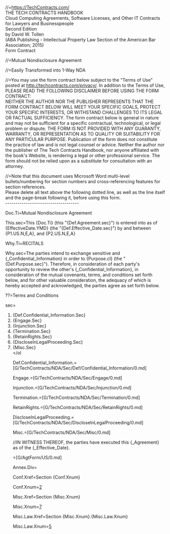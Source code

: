 //=https://TechContracts.com/<br>THE TECH CONTRACTS HANDBOOK<br>Cloud Computing Agreements, Software Licenses, and Other IT Contracts for Lawyers and Businesspeople<br>Second Edition<br>by David W. Tollen<br>(ABA Publishing - Intellectual Property Law Section of the American Bar Association; 2015)<br>Form Contract

//=Mutual Nondisclosure Agreement

//=Easily Transformed into 1-Way NDA


//=You may use the form contract below subject to the "Terms of Use" posted at http://techcontracts.com/privacy/. In addition to the Terms of Use, PLEASE READ THE FOLLOWING DISCLAIMER BEFORE USING THE FORM CONTRACT: <br>NEITHER THE AUTHOR NOR THE PUBLISHER REPRESENTS THAT THE FORM CONTRACT BELOW WILL MEET YOUR SPECIFIC GOALS, PROTECT YOUR SPECIFIC INTERESTS, OR WITHSTAND CHALLENGES TO ITS LEGAL OR FACTUAL SUFFICIENCY. The form contract below is general in nature and may not be sufficient for a specific contractual, technological, or legal problem or dispute. THE FORM IS NOT PROVIDED WITH ANY GUARANTY, WARRANTY, OR REPRESENTATION AS TO QUALITY OR SUITABILITY FOR ANY PARTICULAR PURPOSE. Publication of the form does not constitute the practice of law and is not legal counsel or advice. Neither the author nor the publisher of The Tech Contracts Handbook, nor anyone affiliated with the book's Website, is rendering a legal or other professional service. The form should not be relied upon as a substitute for consultation with an attorney.

//=Note that this document uses Microsoft Word multi-level bullets/numbering for section numbers and cross-referencing features for section references.<br>Please delete all text above the following dotted line, as well as the line itself and the page-break following it, before using this form.<br>------------------------------------ 

Doc.Ti=Mutual Nondisclosure Agreement	

This.sec=This {Doc.Ti} (this "{Def.Agreement.sec}") is entered into as of {EffectiveDate.YMD} (the "{Def.Effective_Date.sec}") by and between {P1.US.N,E,A}, and {P2.US.N,E,A}

Why.Ti=RECITALS

Why.sec=The parties intend to exchange sensitive and {_Confidential_Information} in order to {Purpose.cl} (the "{Def.Purpose.sec}"). Therefore, in consideration of each party's opportunity to review the other's {_Confidential_Information}, in consideration of the mutual covenants, terms, and conditions set forth below, and for other valuable consideration, the adequacy of which is hereby accepted and acknowledged, the parties agree as set forth below.

??=Terms and Conditions

sec=<ol><li>{Def.Confidential_Information.Sec}</li><li>{Engage.Sec}</li><li>{Injunction.Sec}</li><li>{Termination.Sec}</li><li>{RetainRights.Sec}</li><li>{DiscloseInLegalProceeding.Sec}</li><li>{Misc.Sec}</li></ol

Def.Confidential_Information.=[G/TechContracts/NDA/Sec/Def/Confidential_Information/0.md]

Engage.=[G/TechContracts/NDA/Sec/Engage/0.md]

Injunction.=[G/TechContracts/NDA/Sec/Injunction/0.md]

Termination.=[G/TechContracts/NDA/Sec/Termination/0.md]

RetainRights.=[G/TechContracts/NDA/Sec/RetainRights/0.md]

DiscloseInLegalProceeding.=[G/TechContracts/NDA/Sec/DiscloseInLegalProceeding/0.md]

Misc.=[G/TechContracts/NDA/Sec/Misc/0.md]
  
//IN WITNESS THEREOF, the parties have executed this {_Agreement} as of the {_Effective_Date}.

=[G/AgtForm/US/0.md]

Annex.Div=</i>

Conf.Xref=Section {Conf.Xnum}

Conf.Xnum=<a href="#Conf.Sec" class="xref">2</a>

Misc.Xref=Section {Misc.Xnum}

Misc.Xnum=<a href="#Misc.Sec" class="xref">7</a>

Misc.Law.Xref=Section {Misc.Xnum}.{Misc.Law.Xnum}

Misc.Law.Xnum=<a href="#Misc.Law.Sec" class="xref">5</a>